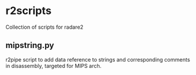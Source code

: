 # r2scripts
Collection of scripts for radare2
## mipstring.py
r2pipe script to add data reference to strings and corresponding comments in disassembly, targeted for MIPS arch.
